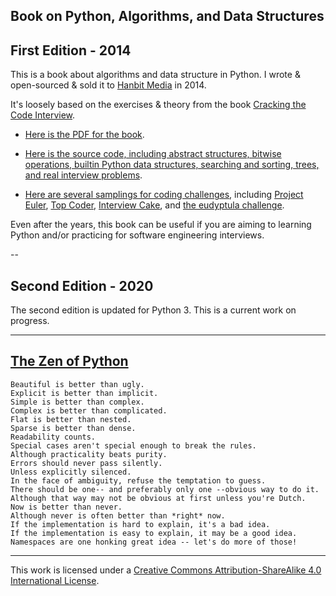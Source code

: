 ## Book on Python, Algorithms, and Data Structures

## First Edition - 2014

This is a book about algorithms and data structure in Python. I wrote & open-sourced & sold it to [Hanbit Media](http://www.hanbit.co.kr/) in 2014. 

It's loosely based on the exercises & theory from the book [Cracking the Code Interview](https://www.amazon.com/Cracking-Coding-Interview-Programming-Questions/dp/0984782850/).

- [Here is the PDF for the book](https://github.com/bt3gl/Python-and-Algorithms-and-Data-Structures/blob/master/First_edition_2014/ebook_pdf/book_second_edition.pdf).

- [Here is the source code, including abstract structures, bitwise operations, builtin Python data structures, searching and sorting, trees, and real interview problems](https://github.com/bt3gl/Book-on-Python-Algorithms-and-Data-Structures/tree/master/First_edition_2014/ebook_src).

- [Here are several samplings for coding challenges](https://github.com/bt3gl/Book-on-Python-Algorithms-and-Data-Structures/tree/master/First_edition_2014/other_resources), including [Project Euler](https://projecteuler.net/), [Top Coder](https://www.topcoder.com/challenges), [Interview Cake](https://www.interviewcake.com/), and [the eudyptula challenge](http://eudyptula-challenge.org/).

Even after the years, this book can be useful if you are aiming to learning Python and/or practicing for software engineering interviews.

--

## Second Edition - 2020

The second edition is updated for Python 3. This is a current work on progress.

---

## [The Zen of Python](https://www.python.org/dev/peps/pep-0020/)

```
Beautiful is better than ugly.
Explicit is better than implicit.
Simple is better than complex.
Complex is better than complicated.
Flat is better than nested.
Sparse is better than dense.
Readability counts.
Special cases aren't special enough to break the rules.
Although practicality beats purity.
Errors should never pass silently.
Unless explicitly silenced.
In the face of ambiguity, refuse the temptation to guess.
There should be one-- and preferably only one --obvious way to do it.
Although that way may not be obvious at first unless you're Dutch.
Now is better than never.
Although never is often better than *right* now.
If the implementation is hard to explain, it's a bad idea.
If the implementation is easy to explain, it may be a good idea.
Namespaces are one honking great idea -- let's do more of those!
```

-----

This work is licensed under a [Creative Commons Attribution-ShareAlike 4.0 International License](http://creativecommons.org/licenses/by-sa/4.0/).

